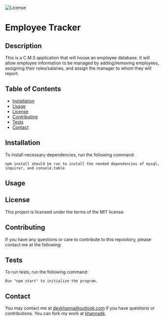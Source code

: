 ![License](https://img.shields.io/badge/license-MIT-blue)
# Employee Tracker
## Description
This is a C.M.S application that will house an employee database. It will allow employee information to be managed by adding/removing employees, assigning their roles/salaries, and assign the manager to whom they will report.
## Table of Contents
* [Installation](#installation)
* [Usage](#usage)
* [License](#license)
* [Contributing](#contributing)
* [Tests](#tests)
* [Contact](#contact)
## Installation
To install necessary dependencies, run the following command:
```
npm install should be run to install the needed dependancies of mysql, inquirer, and console.table
```
## Usage

## License
This project is licensed under the terms of the MIT license.
## Contributing
If you have any questions or care to contribute to this repository, please contact me at the following:
## Tests
To run tests, run the following command:
```
Run "npm start" to initialize the program.
```
## Contact
You may contact me at devkhanna@outlook.com if you have questions or contributions. You can fork my work at [khannadk](https://github.com/khannadk).
